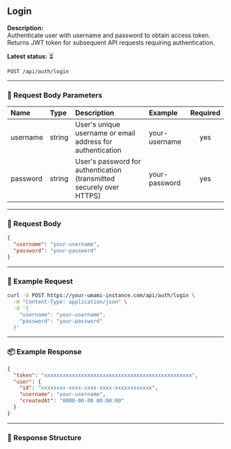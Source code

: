 ## Login
<!-- testable: false -->
<!-- expectedStatus: 200 -->
**Description:**  
Authenticate user with username and password to obtain access token.
Returns JWT token for subsequent API requests requiring authentication.

**Latest status:** <!--status-->⏳<!--status-end-->

```
POST /api/auth/login
```
---

### 📩 Request Body Parameters
| Name               | Type              | Description                                                 | Example             | Required |
| :----------------- | :---------------- | :---------------------------------------------------------- | :------------------ | :------: |
| username           | string            | User's unique username or email address for authentication | your-username       | yes      |
| password           | string            | User's password for authentication (transmitted securely over HTTPS) | your-password       | yes      |

---

### 📨 Request Body
```json
{
  "username": "your-username",
  "password": "your-password"
}
```

---

### 🔁 Example Request
```bash
curl -X POST https://your-umami-instance.com/api/auth/login \
  -H "Content-Type: application/json" \
  -d '{
    "username": "your-username",
    "password": "your-password"
  }'
```

---

### 📦 Example Response
```json
{
  "token": "xxxxxxxxxxxxxxxxxxxxxxxxxxxxxxxxxxxxxxxxxxxxxxxx",
  "user": {
    "id": "xxxxxxxx-xxxx-xxxx-xxxx-xxxxxxxxxxxx",
    "username": "your-username",
    "createdAt": "0000-00-00 00:00:00"
  }
}
```

---

### 📘 Response Structure
```json

```